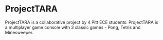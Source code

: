 # ProjectTARA
ProjectTARA is a collaborative project by 4 Pitt ECE students. ProjectTARA is a multiplayer game console with 3 classic games - Pong, Tetris and Minesweeper.  

